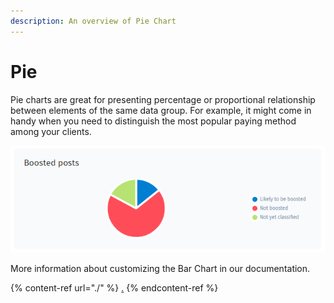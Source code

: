 ```yaml
---
description: An overview of Pie Chart
---
```


# Pie

Pie charts are great for presenting percentage or proportional relationship between elements of the same data group. For example, it might come in handy when you need to distinguish the most popular paying method among your clients.

![](<../../../../.gitbook/assets/image (681).png>)

More information about customizing the Bar Chart in our documentation.

{% content-ref url="./" %}
[.](./)
{% endcontent-ref %}

